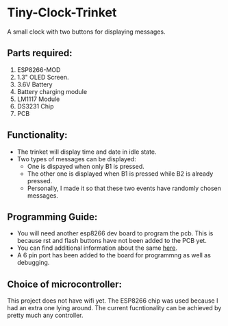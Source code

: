 # Tiny-Clock-Trinket
A small clock with two buttons for displaying messages.

## Parts required:
1. ESP8266-MOD
2. 1.3" OLED Screen.
3. 3.6V Battery
4. Battery charging module
5. LM1117 Module
6. DS3231 Chip
7. PCB 

## Functionality:
- The trinket will display time and date in idle state.
- Two types of messages can be displayed:
  - One is dispayed when only B1 is pressed.
  - The other one is displayed when B1 is pressed while B2 is already pressed.
  - Personally, I made it so that these two events have randomly chosen messages.


## Programming Guide:

- You will need another esp8266 dev board to program the pcb. This is because rst and flash buttons have not been added to the PCB yet.
- You can find additional information about the same [here](https://www.instructables.com/3-Simple-Ways-of-Programming-an-ESP8266-12X-Module/).
- A 6 pin port has been added to the board for programmng as well as debugging. 

## Choice of microcontroller:
This project does not have wifi yet. The ESP8266 chip was used because I had an extra one lying around. The current fucntionality can be achieved by pretty much any controller.
